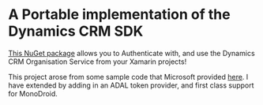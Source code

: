 # A Portable implementation of the Dynamics CRM SDK

[This NuGet package](https://www.nuget.org/packages/CrmCross/) allows you to Authenticate with, and use the Dynamics CRM Organisation Service from your Xamarin projects!

This project arose from some sample code that Microsoft provided [here](https://code.msdn.microsoft.com/Mobile-Development-Helper-3213e2e6/view/SourceCode#content). I have extended by adding in an ADAL token provider, and first class support for MonoDroid.
